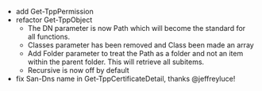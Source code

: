 - add Get-TppPermission
- refactor Get-TppObject
    - The DN parameter is now Path which will become the standard for all functions.
    - Classes parameter has been removed and Class been made an array
    - Add Folder parameter to treat the Path as a folder and not an item within the parent folder.  This will retrieve all subitems.
    - Recursive is now off by default
- fix San-Dns name in Get-TppCertificateDetail, thanks @jeffreyluce!
